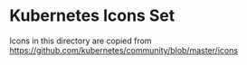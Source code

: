 # Kubernetes Icons Set

Icons in this directory are copied from https://github.com/kubernetes/community/blob/master/icons
